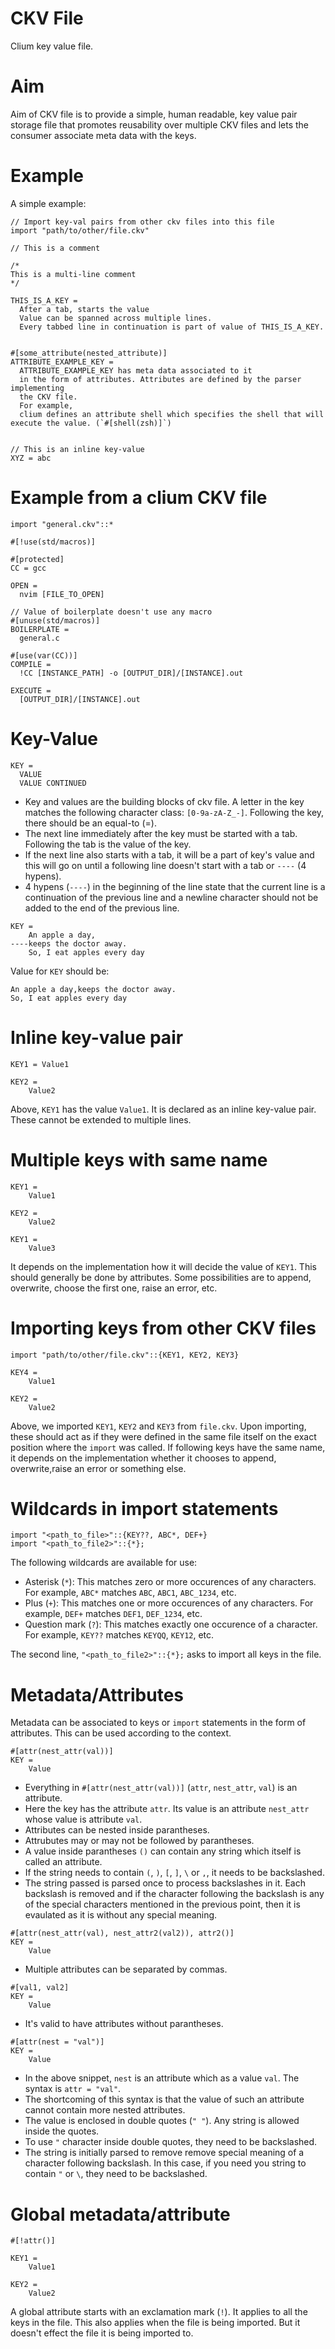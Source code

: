 # CKV File

Clium key value file.

# Aim

Aim of CKV file is to provide a simple, human readable, key value pair storage file that promotes reusability over multiple CKV files and lets the consumer associate meta data with the keys.

# Example

A simple example:

```ckv
// Import key-val pairs from other ckv files into this file
import "path/to/other/file.ckv"

// This is a comment

/*
This is a multi-line comment
*/

THIS_IS_A_KEY =
  After a tab, starts the value
  Value can be spanned across multiple lines.
  Every tabbed line in continuation is part of value of THIS_IS_A_KEY.


#[some_attribute(nested_attribute)]
ATTRIBUTE_EXAMPLE_KEY =
  ATTRIBUTE_EXAMPLE_KEY has meta data associated to it
  in the form of attributes. Attributes are defined by the parser implementing
  the CKV file.
  For example,
  clium defines an attribute shell which specifies the shell that will execute the value. (`#[shell(zsh)]`)


// This is an inline key-value
XYZ = abc
```

# Example from a clium CKV file

```ckv
import "general.ckv"::*

#[!use(std/macros)]

#[protected]
CC = gcc

OPEN =
  nvim [FILE_TO_OPEN]

// Value of boilerplate doesn't use any macro
#[unuse(std/macros)]
BOILERPLATE =
  general.c

#[use(var(CC))]
COMPILE =
  !CC [INSTANCE_PATH] -o [OUTPUT_DIR]/[INSTANCE].out

EXECUTE =
  [OUTPUT_DIR]/[INSTANCE].out
```

# Key-Value

```ckv
KEY =
  VALUE
  VALUE CONTINUED
```

- Key and values are the building blocks of ckv file. A letter in the key matches the following character class: `[0-9a-zA-Z_-]`. 
Following the key, there should be an equal-to (=).
- The next line immediately after the key must be started with a tab. Following the tab is the value of the key.
- If the next line also starts with a tab, it will be a part of key's value and this will go on until a following line doesn't start with a tab or `----` (4 hypens).
- 4 hypens (`----`) in the beginning of the line state that the current line is a continuation of the previous line and a newline character should   not be added to the end of the previous line.

```ckv
KEY =
    An apple a day,
----keeps the doctor away.
    So, I eat apples every day
```

Value for `KEY` should be:
```
An apple a day,keeps the doctor away.
So, I eat apples every day
```

# Inline key-value pair

```ckv
KEY1 = Value1

KEY2 =
    Value2
```

Above, `KEY1` has the value `Value1`. It is declared as an inline key-value pair. These cannot be extended to multiple lines.

# Multiple keys with same name

```
KEY1 = 
    Value1

KEY2 =
    Value2

KEY1 =
    Value3
```

It depends on the implementation how it will decide the value of `KEY1`. This should generally be done by attributes. Some possibilities are to append, overwrite, choose the first one, raise an error, etc.

# Importing keys from other CKV files

```ckv
import "path/to/other/file.ckv"::{KEY1, KEY2, KEY3}

KEY4 =
    Value1
    
KEY2 =
    Value2
```

Above, we imported `KEY1`, `KEY2` and `KEY3` from `file.ckv`. Upon importing, these should act as if they were defined in the same file itself on the exact position where the `import` was called. If following keys have the same name, it depends on the implementation whether it chooses to append, overwrite,raise an error or something else.

# Wildcards in import statements

```
import "<path_to_file>"::{KEY??, ABC*, DEF+}
import "<path_to_file2>"::{*};
```

The following wildcards are available for use:

- Asterisk (`*`): This matches zero or more occurences of any characters. For example, `ABC*` matches `ABC`, `ABC1`, `ABC_1234`, etc.
- Plus (`+`): This matches one or more occurences of any characters. For example, `DEF+` matches `DEF1`, `DEF_1234`, etc.
- Question mark (`?`): This matches exactly one occurence of a character. For example, `KEY??` matches `KEYQQ`, `KEY12`, etc.

The second line, `"<path_to_file2>"::{*};` asks to import all keys in the file.


# Metadata/Attributes

Metadata can be associated to keys or `import` statements in the form of attributes. This can be used according to the context.

```ckv
#[attr(nest_attr(val))]
KEY =
    Value
```

- Everything in `#[attr(nest_attr(val))]` (`attr`, `nest_attr`, `val`) is an attribute.
- Here the key has the attribute `attr`. Its value is an attribute `nest_attr` whose value is attribute `val`.
- Attributes can be nested inside parantheses.
- Attrubutes may or may not be followed by parantheses.
- A value inside parantheses `()` can contain any string which itself is called an attribute.
- If the string needs to contain  `(`, `)`, `[`, `]`, `\` or `,`, it needs to be backslashed.
- The string passed is parsed once to process backslashes in it. Each backslash is removed and if the character following the backslash is any of the special characters mentioned in the previous point, then it is evaulated as it is without any special meaning.

```ckv
#[attr(nest_attr(val), nest_attr2(val2)), attr2()]
KEY =
    Value
```

- Multiple attributes can be separated by commas.

```ckv
#[val1, val2]
KEY =
    Value
```

- It's valid to have attributes without parantheses.

```ckv
#[attr(nest = "val")]
KEY =
    Value
```

- In the above snippet, `nest` is an attribute which as a value `val`. The syntax is `attr = "val"`.
- The shortcoming of this syntax is that the value of such an attribute cannot contain more nested attributes.
- The value is enclosed in double quotes (`" "`). Any string is allowed inside the quotes.
- To use `"` character inside double quotes, they need to be backslashed.
- The string is initially parsed to remove remove special meaning of a character following backslash. In this case, if you need you string to contain `"` or `\`, they need to be backslashed.

# Global metadata/attribute

```ckv
#[!attr()]

KEY1 =
    Value1

KEY2 =
    Value2
```

A global attribute starts with an exclamation mark (`!`). It applies to all the keys in the file. This also applies when the file is being imported. But it doesn't effect the file it is being imported to.
